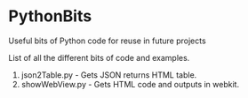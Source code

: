# PythonBits
Useful bits of Python code for reuse in future projects

List of all the different bits of code
and examples. 

1. json2Table.py - Gets JSON returns HTML table.
2. showWebView.py - Gets HTML code and outputs in webkit.

